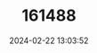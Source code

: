 ---
title: "161488"
category: "Halaelurus boesemani"
draft: false
date: 2024-02-22 13:03:52
languages:
  English: ["Speckled Catshark"]
---